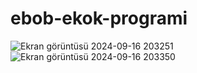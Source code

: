 # ebob-ekok-programi
![Ekran görüntüsü 2024-09-16 203251](https://github.com/user-attachments/assets/4407619d-6ed7-4026-979f-535e6f38011b)
![Ekran görüntüsü 2024-09-16 203350](https://github.com/user-attachments/assets/6b6caf24-6312-4ac4-9aa3-abd19d87ce92)
